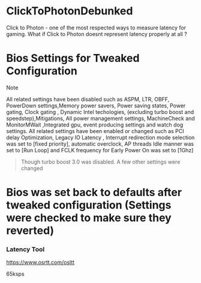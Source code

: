 # ClickToPhotonDebunked
Click to Photon - one of the most respected ways to measure latency for gaming. What if Click to Photon doesnt represent latency properly at all ?






# Bios Settings for Tweaked Configuration

> [!NOTE] 
> All related settings have been disabled such as  ASPM, LTR, OBFF, PowerDown settings,Memory power savers, Power saving states, Power gating, Clock gating , Dynamic Intel techologies, (excluding turbo boost and speedstep),Mitigations, All power management settings, MachineCheck and MonitorMWait ,Integrated gpu, event producing settings and watch dog settings.
> All related settings have been enabled or changed such as PCI delay Optimization, Legacy IO Latency , Interrupt redirection mode selection was set to [fixed priority], automatic overclock, AP threads Idle manner was set to [Run Loop] and FCLK frequency for Early Power On was set to [1Ghz]
> 

> Though turbo boost 3.0 was disabled. A few other settings were changed


# Bios was set back to defaults after tweaked configuration (Settings were checked to make sure they reverted)


### Latency Tool
https://www.osrtt.com/osltt

65ksps 